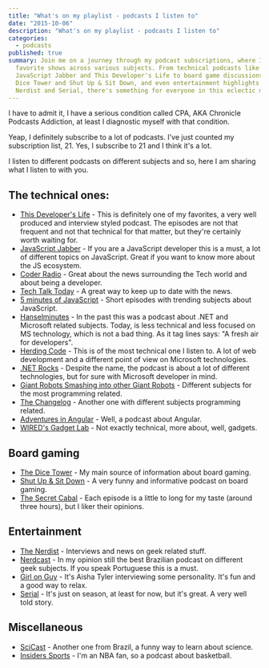 ```yaml
---
title: "What's on my playlist - podcasts I listen to"
date: "2015-10-06"
description: "What's on my playlist - podcasts I listen to"
categories:
  - podcasts
published: true
summary: Join me on a journey through my podcast subscriptions, where I share my
  favorite shows across various subjects. From technical podcasts like
  JavaScript Jabber and This Developer's Life to board game discussions in The
  Dice Tower and Shut Up & Sit Down, and even entertainment highlights in The
  Nerdist and Serial, there's something for everyone in this eclectic mix.
---
```


I have to admit it, I have a serious condition called CPA, AKA Chronicle
Podcasts Addiction, at least I diagnostic myself with that condition.

Yeap, I definitely subscribe to a lot of podcasts. I've just counted my
subscription list, 21. Yes, I subscribe to 21 and I think it's a lot.

I listen to different podcasts on different subjects and so, here I am sharing
what I listen to with you.

## The technical ones:

- [This Developer's Life](http://thisdeveloperslife.com/) - This is definitely
  one of my favorites, a very well produced and interview styled podcast. The
  episodes are not that frequent and not that technical for that matter, but
  they're certainly worth waiting for.
- [JavaScript Jabber](https://devchat.tv/js-jabber) - If you are a JavaScript
  developer this is a must, a lot of different topics on JavaScript. Great if
  you want to know more about the JS ecosystem.
- [Coder Radio](http://www.jupiterbroadcasting.com/show/coderradio/) - Great
  about the news surrounding the Tech world and about being a developer.
- [Tech Talk Today](http://www.jupiterbroadcasting.com/show/today/) - A great
  way to keep up to date with the news.
- [5 minutes of JavaScript](https://fivejs.codeschool.com/) - Short episodes
  with trending subjects about JavaScript.
- [Hanselminutes](http://hanselminutes.com/) - In the past this was a podcast
  about .NET and Microsoft related subjects. Today, is less technical and less
  focused on MS technology, which is not a bad thing. As it tag lines says: "A
  fresh air for developers".
- [Herding Code](http://herdingcode.com/) - This is of the most technical one I
  listen to. A lot of web development and a different point of view on Microsoft
  technologies.
- [.NET Rocks](http://dotnetrocks.com/) - Despite the name, the podcast is about
  a lot of different technologies, but for sure with Microsoft developer in
  mind.
- [Giant Robots Smashing into other Giant Robots](http://giantrobots.fm/) -
  Different subjects for the most programming related.
- [The Changelog](https://changelog.com/) - Another one with different subjects
  programming related.
- [Adventures in Angular](https://devchat.tv/adventures-in-angular/) - Well, a
  podcast about Angular.
- [WIRED's Gadget Lab](http://www.wired.com/tag/gadget-lab-podcasts/) - Not
  exactly technical, more about, well, gadgets.

## Board gaming

- [The Dice Tower](http://www.dicetower.com/game-podcast/dice-tower) - My main
  source of information about board gaming.
- [Shut Up & Sit Down](http://www.shutupandsitdown.com/podcast/) - A very funny
  and informative podcast on board gaming.
- [The Secret Cabal](http://www.thesecretcabal.com/) - Each episode is a little
  to long for my taste (around three hours), but I liker their opinions.

## Entertainment

- [The Nerdist](http://nerdist.com/podcasts/nerdist-podcast-channel/) -
  Interviews and news on geek related stuff.
- [Nerdcast](http://jovemnerd.com.br/categoria/nerdcast/) - In my opinion still
  the best Brazilian podcast on different geek subjects. If you speak Portuguese
  this is a must.
- [Girl on Guy](http://girlonguy.net/) - It's Aisha Tyler interviewing some
  personality. It's fun and a good way to relax.
- [Serial](http://serialpodcast.org/) - It's just on season, at least for now,
  but it's great. A very well told story.

## Miscellaneous

- [SciCast](http://www.scicast.com.br/) - Another one from Brazil, a funny way
  to learn about science.
- [Insiders Sports](https://itunes.apple.com/us/podcast/insiders-sports-podcast/id1002925891?mt=2) -
  I'm an NBA fan, so a podcast about basketball.
